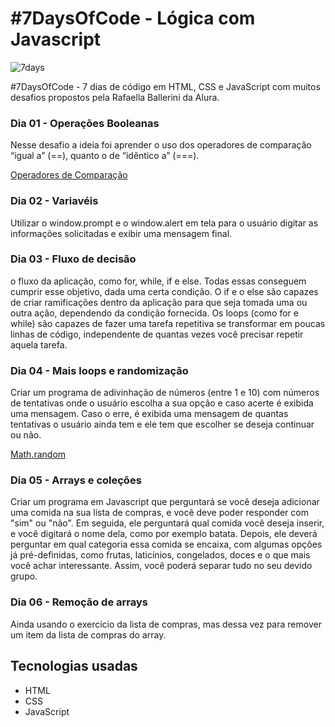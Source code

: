 # #7DaysOfCode - Lógica com Javascript

![7days](https://user-images.githubusercontent.com/96800792/192065147-bcafb8b4-9917-4e3b-8b6b-d751c24f49e2.png)


#7DaysOfCode - 7 dias de código em HTML, CSS e JavaScript com muitos desafios propostos pela Rafaella Ballerini da Alura.

### Dia 01 - Operações Booleanas
Nesse desafio a ideia foi aprender o uso dos operadores de comparação “igual a” (==), quanto o de “idêntico a” (===).

[Operadores de Comparação](https://www.alura.com.br/artigos/operadores-matematicos-em-javascript?gclid=Cj0KCQiA_8OPBhDtARIsAKQu0gYUqZqgonpXyEP1_hpUl58wYAk_P3Ze4VWrxo9ftkFW9CLYOMyjO1caAlrzEALw_wcB&utm_source=ActiveCampaign&utm_medium=email&utm_content=%237DaysOfCode+-+L%C3%B3gica+JS+1%2F7%3A+Opera%C3%A7%C3%B5es+Booleanas&utm_campaign=%5BALURA+%237days+Of+Code%5D+%28L%C3%B3gica+de+Programa%C3%A7%C3%A3o+-+JavaScript%29+Dia+1%3A+Comparando+Valores&vgo_ee=T4WKX7u1M78Hp4BEYFsjOUMl%2B1CfhNx2%2BabVIBwH134%3D)


### Dia 02 - Variavéis 
Utilizar o window.prompt e o window.alert em tela para o usuário digitar as informações solicitadas e exibir uma mensagem final.

### Dia 03 - Fluxo de decisão
o fluxo da aplicação, como for, while, if e else. Todas essas conseguem cumprir esse objetivo, dada uma certa condição.
O if e o else são capazes de criar ramificações dentro da aplicação para que seja tomada uma ou outra ação, dependendo da condição fornecida.
Os loops (como for e while) são capazes de fazer uma tarefa repetitiva se transformar em poucas linhas de código, independente de quantas vezes você precisar repetir aquela tarefa.

### Dia 04 - Mais loops e randomização

Criar um programa de adivinhação de números (entre 1 e 10) com números de tentativas onde o usuário escolha a sua opção e caso acerte é exibida uma mensagem. Caso o erre, é exibida uma mensagem de quantas tentativas o usuário ainda tem e ele tem que escolher se deseja continuar ou não. 


[Math.random](https://developer.mozilla.org/pt-BR/docs/Web/JavaScript/Reference/Global_Objects/Math/random?utm_source=ActiveCampaign&utm_medium=email&utm_content=%237DaysOfCode+-+L%C3%B3gica+JS+4%2F7%3A+%F0%9F%91%A9%F0%9F%8F%BD%E2%80%8D%F0%9F%92%BB+Mais+loops+e+randomiza%C3%A7%C3%A3o&utm_campaign=%5BALURA+%237days+Of+Code%5D+%28L%C3%B3gica+de+Programa%C3%A7%C3%A3o+-+JavaScript%29+Dia+4%3A+Mais+loops+e+randomiza%C3%A7%C3%A3o)

### Dia 05 - Arrays e coleções

Criar um programa em Javascript que perguntará se você deseja adicionar uma comida na sua lista de compras, e você deve poder responder com "sim" ou "não". Em seguida, ele perguntará qual comida você deseja inserir, e você digitará o nome dela, como por exemplo batata. Depois, ele deverá perguntar em qual categoria essa comida se encaixa, com algumas opções já pré-definidas, como frutas, laticínios, congelados, doces e o que mais você achar interessante. Assim, você poderá separar tudo no seu devido grupo.

### Dia 06 - Remoção de arrays

Ainda usando o exercício da lista de compras, mas dessa vez para remover um item da lista de compras do array.





## Tecnologias usadas
- HTML
- CSS
- JavaScript
